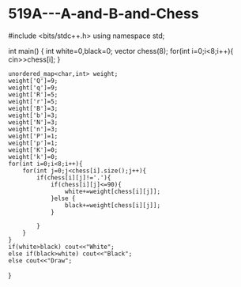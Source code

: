 # 519A---A-and-B-and-Chess
#include <bits/stdc++.h>
using namespace std;

int main() {
    int white=0,black=0;
    vector<string> chess(8);
    for(int i=0;i<8;i++){
        cin>>chess[i];
    }

    unordered_map<char,int> weight;
    weight['Q']=9;
    weight['q']=9;
    weight['R']=5;
    weight['r']=5;
    weight['B']=3;
    weight['b']=3;
    weight['N']=3;
    weight['n']=3;
    weight['P']=1;
    weight['p']=1;
    weight['K']=0;
    weight['k']=0;
    for(int i=0;i<8;i++){
        for(int j=0;j<chess[i].size();j++){
            if(chess[i][j]!='.'){
                if(chess[i][j]<=90){
                    white+=weight[chess[i][j]];
                }else {
                    black+=weight[chess[i][j]];
                }

            }
        }
    }
    if(white>black) cout<<"White";
    else if(black>white) cout<<"Black";
    else cout<<"Draw";
}

